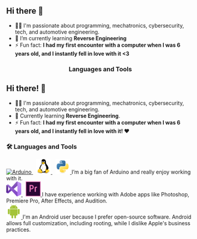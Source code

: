 ## Hi there 👋

- 👨‍🎓 I'm passionate about programming, mechatronics, cybersecurity, tech, and automotive engineering.
- 🌱 I’m currently learning **Reverse Engineering**
- ⚡ Fun fact: **I had my first encounter with a computer when I was 6 years old, and I instantly fell in love with it <3**
<h3 align="center">Languages and Tools</h3>

## Hi there! 👋  

- 👨‍🎓 I'm passionate about programming, mechatronics, cybersecurity, tech, and automotive engineering.  
- 🌱 Currently learning **Reverse Engineering**.  
- ⚡ Fun fact: **I had my first encounter with a computer when I was 6 years old, and I instantly fell in love with it! ❤️**  

### 🛠️ Languages and Tools  


<a href="https://www.arduino.cc/" target="_blank" rel="noreferrer">
<img src="https://cdn.worldvectorlogo.com/logos/arduino-1.svg" alt="Arduino" width="40" height="40"/>
</a>&nbsp;
<a href="https://www.linux.org/" target="_blank" rel="noreferrer"><img src="https://raw.githubusercontent.com/devicons/devicon/master/icons/linux/linux-original.svg" alt="Linux" width="40" height="40"/>
</a>&nbsp;
<a href="https://www.python.org" target="_blank" rel="noreferrer"><img src="https://raw.githubusercontent.com/devicons/devicon/master/icons/python/python-original.svg" alt="Python" width="40" height="40"/>
</a>
I’m a big fan of Arduino and really enjoy working with it. <br>  

<a href="https://visualstudio.microsoft.com/" target="_blank" rel="noreferrer">
  <img src="https://raw.githubusercontent.com/devicons/devicon/refs/heads/master/icons/visualstudio/visualstudio-original.svg" alt="Visual Studio" width="40" height="40"/>
</a>&nbsp;
<a href="https://www.adobe.com/" target="_blank" rel="noreferrer">
  <img src="https://raw.githubusercontent.com/devicons/devicon/refs/heads/master/icons/premierepro/premierepro-original.svg" alt="Premiere Pro" width="40" height="40"/>
</a>
I have experience working with Adobe apps like Photoshop, Premiere Pro, After Effects, and Audition. <br>  

<a href="https://www.android.com/" target="_blank" rel="noreferrer">
  <img src="https://raw.githubusercontent.com/devicons/devicon/refs/heads/master/icons/android/android-plain.svg" alt="Android" width="40" height="40"/>
</a>
I'm an Android user because I prefer open-source software. Android allows full customization, including rooting, while I dislike Apple's business practices. <br>  
